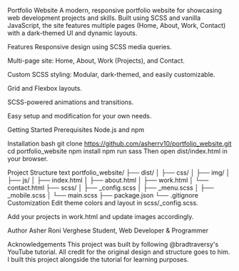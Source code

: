 Portfolio Website
A modern, responsive portfolio website for showcasing web development projects and skills. Built using SCSS and vanilla JavaScript, the site features multiple pages (Home, About, Work, Contact) with a dark-themed UI and dynamic layouts.

Features
Responsive design using SCSS media queries.

Multi-page site: Home, About, Work (Projects), and Contact.

Custom SCSS styling: Modular, dark-themed, and easily customizable.

Grid and Flexbox layouts.

SCSS-powered animations and transitions.

Easy setup and modification for your own needs.

Getting Started
Prerequisites
Node.js and npm

Installation
bash
git clone https://github.com/asherrv10/portfolio_website.git
cd portfolio_website
npm install
npm run sass
Then open dist/index.html in your browser.

Project Structure
text
portfolio_website/
├── dist/
│   ├── css/
│   ├── img/
│   ├── js/
│   ├── index.html
│   ├── about.html
│   ├── work.html
│   └── contact.html
├── scss/
│   ├── _config.scss
│   ├── _menu.scss
│   ├── _mobile.scss
│   └── main.scss
├── package.json
└── .gitignore
Customization
Edit theme colors and layout in scss/_config.scss.

Add your projects in work.html and update images accordingly.

Author
Asher Roni Verghese
Student, Web Developer & Programmer

Acknowledgements
This project was built by following @bradtraversy's YouTube tutorial. All credit for the original design and structure goes to him. I built this project alongside the tutorial for learning purposes.
